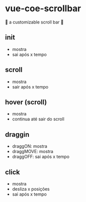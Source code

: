# vue-coe-scrollbar
:barber: a customizable scroll bar :construction:

## init
- mostra 
- sai após x tempo

## scroll
- mostra
- sair após x tempo

## hover (scroll)
- mostra
- continua até sair do scroll

## draggin
- draggON: mostra
- draggMOVE: mostra
- draggOFF: sai após x tempo

## click
- mostra
- desliza x posições
- sai após x tempo

 

